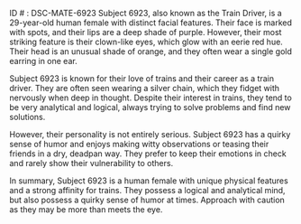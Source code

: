 ID # : DSC-MATE-6923
Subject 6923, also known as the Train Driver, is a 29-year-old human female with distinct facial features. Their face is marked with spots, and their lips are a deep shade of purple. However, their most striking feature is their clown-like eyes, which glow with an eerie red hue. Their head is an unusual shade of orange, and they often wear a single gold earring in one ear.

Subject 6923 is known for their love of trains and their career as a train driver. They are often seen wearing a silver chain, which they fidget with nervously when deep in thought. Despite their interest in trains, they tend to be very analytical and logical, always trying to solve problems and find new solutions.

However, their personality is not entirely serious. Subject 6923 has a quirky sense of humor and enjoys making witty observations or teasing their friends in a dry, deadpan way. They prefer to keep their emotions in check and rarely show their vulnerability to others.

In summary, Subject 6923 is a human female with unique physical features and a strong affinity for trains. They possess a logical and analytical mind, but also possess a quirky sense of humor at times. Approach with caution as they may be more than meets the eye.
